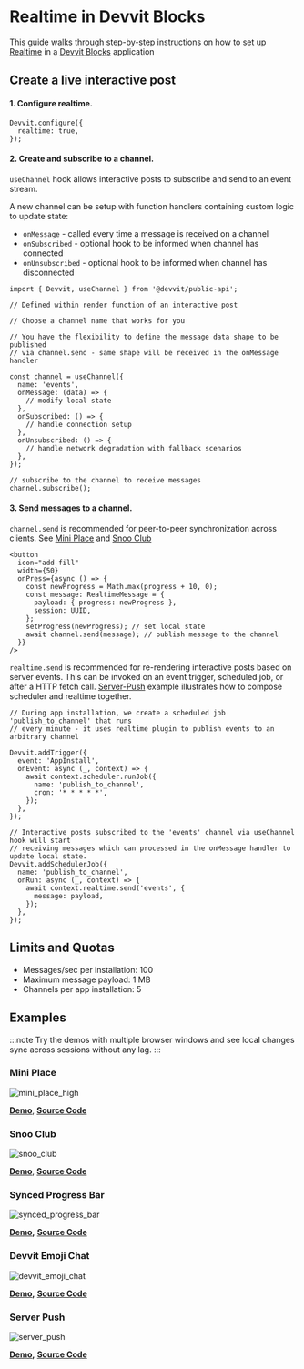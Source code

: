 # Realtime in Devvit Blocks

This guide walks through step-by-step instructions on how to set up [Realtime](./overview.md) in a [Devvit Blocks](../blocks/overview.md) application

## Create a live interactive post

#### 1. Configure realtime.

```tsx
Devvit.configure({
  realtime: true,
});
```

#### 2. Create and subscribe to a channel.

`useChannel` hook allows interactive posts to subscribe and send to an event stream.

A new channel can be setup with function handlers containing custom logic to update state:

- `onMessage` - called every time a message is received on a channel
- `onSubscribed` - optional hook to be informed when channel has connected
- `onUnsubscribed` - optional hook to be informed when channel has disconnected

```tsx
import { Devvit, useChannel } from '@devvit/public-api';

// Defined within render function of an interactive post

// Choose a channel name that works for you

// You have the flexibility to define the message data shape to be published
// via channel.send - same shape will be received in the onMessage handler

const channel = useChannel({
  name: 'events',
  onMessage: (data) => {
    // modify local state
  },
  onSubscribed: () => {
    // handle connection setup
  },
  onUnsubscribed: () => {
    // handle network degradation with fallback scenarios
  },
});

// subscribe to the channel to receive messages
channel.subscribe();
```

#### 3. Send messages to a channel.

`channel.send` is recommended for peer-to-peer synchronization across clients. See [Mini Place](#mini-place) and [Snoo Club](#snoo-club)

```tsx
<button
  icon="add-fill"
  width={50}
  onPress={async () => {
    const newProgress = Math.max(progress + 10, 0);
    const message: RealtimeMessage = {
      payload: { progress: newProgress },
      session: UUID,
    };
    setProgress(newProgress); // set local state
    await channel.send(message); // publish message to the channel
  }}
/>
```

`realtime.send` is recommended for re-rendering interactive posts based on server events. This can be invoked on an event trigger, scheduled job, or after a HTTP fetch call. [Server-Push](#server-push) example illustrates how to compose scheduler and realtime together.

```tsx
// During app installation, we create a scheduled job 'publish_to_channel' that runs
// every minute - it uses realtime plugin to publish events to an arbitrary channel

Devvit.addTrigger({
  event: 'AppInstall',
  onEvent: async (_, context) => {
    await context.scheduler.runJob({
      name: 'publish_to_channel',
      cron: '* * * * *',
    });
  },
});

// Interactive posts subscribed to the 'events' channel via useChannel hook will start
// receiving messages which can processed in the onMessage handler to update local state.
Devvit.addSchedulerJob({
  name: 'publish_to_channel',
  onRun: async (_, context) => {
    await context.realtime.send('events', {
      message: payload,
    });
  },
});
```

## Limits and Quotas

- Messages/sec per installation: 100
- Maximum message payload: 1 MB
- Channels per app installation: 5

## Examples

:::note
Try the demos with multiple browser windows and see local changes sync across sessions without any lag.
:::

### Mini Place

![mini_place_high](../../assets/realtime/mini_place_high.gif)

**[Demo](https://sh.reddit.com/r/devvit_sandbox/comments/1bumd7e/mini_place/)**,
**[Source Code](https://github.com/reddit/devvit/tree/main/packages/apps/mini-place)**

### Snoo Club

![snoo_club](../../assets/realtime/snoo_club.gif)

**[Demo](https://sh.reddit.com/r/devvit_sandbox/comments/1bunpzv/interactive_snooclub/)**,
**[Source Code](https://github.com/reddit/devvit/tree/main/packages/apps/snooclub)**

### Synced Progress Bar

![synced_progress_bar](../../assets/realtime/synced_progress_bar.gif)

**[Demo](https://sh.reddit.com/r/devvit_sandbox/comments/1b3ccp9/synced_progress_bar/),**
**[Source Code](https://github.com/reddit/devvit/tree/main/packages/apps/synced-progress-bar)**

### Devvit Emoji Chat

![devvit_emoji_chat](../../assets/realtime/devvit_emoji_chat.gif)

**[Demo](https://sh.reddit.com/r/devvit_sandbox/comments/1bvf6if/emoji_chat/),**
**[Source Code](https://github.com/reddit/devvit/tree/main/packages/apps/devvit-emoji-chat)**

### Server Push

![server_push](../../assets/realtime/server_push.gif)

**[Demo](https://sh.reddit.com/r/devvit_sandbox/comments/1bnnc60/server_push/),**
**[Source Code](https://github.com/reddit/devvit/tree/main/packages/apps/server-push)**
